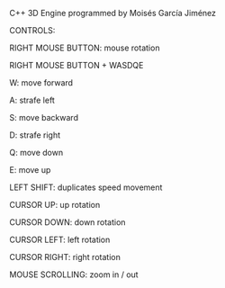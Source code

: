 C++ 3D Engine programmed by Moisés García Jiménez

CONTROLS:

RIGHT MOUSE BUTTON: mouse rotation

RIGHT MOUSE BUTTON + WASDQE

W: move forward

A: strafe left

S: move backward

D: strafe right

Q: move down

E: move up

LEFT SHIFT: duplicates speed movement

CURSOR UP: up rotation

CURSOR DOWN: down rotation

CURSOR LEFT: left rotation

CURSOR RIGHT: right rotation

MOUSE SCROLLING: zoom in / out
